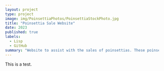 ```yaml
---
layout: project
type: project
image: img/PoinsettiaPhotos/PoinsettiaStockPhoto.jpg
title: "Poinsettia Sale Website"
date: 2023
published: true
labels:
  - Lisp
  - GitHub
summary: "Website to assist with the sales of poinsettias. These poinsettias are used by the University of Hawaii's horticulture courses and are sold by the Horticulture Club."
---
```


This is a test.